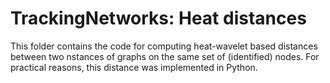 # TrackingNetworks: Heat distances


This folder contains the code for computing heat-wavelet based distances between two nstances of graphs on the same set of (identified) nodes. For practical reasons, this distance was implemented in Python.
